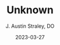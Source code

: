 ---
title: Unknown
author: J. Austin Straley, DO
layout: post
header: true
chapter: 2
section: 00
weight: 20
lesson: 00
date: 2023-03-27
---